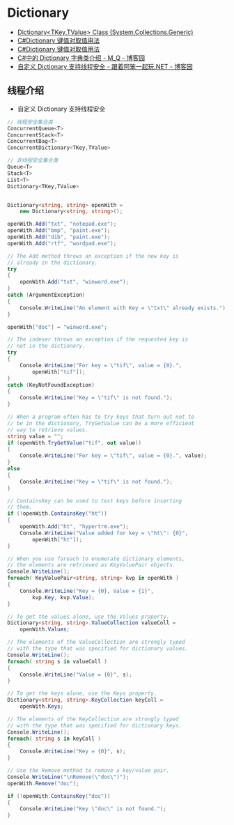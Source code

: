 # Dictionary

- [Dictionary<TKey,TValue> Class (System.Collections.Generic)](https://docs.microsoft.com/en-us/dotnet/api/system.collections.generic.dictionary-2?view=netframework-4.8)
- [C#Dictionary 键值对取值用法](https://www.bbsmax.com/A/QV5Zeg3VJy/)
- [C#Dictionary 键值对取值用法](https://www.bbsmax.com/A/QV5Zeg3VJy/)
- [C#中的 Dictionary 字典类介绍 - M_Q - 博客园](https://www.cnblogs.com/Maxq/p/5872386.html)
- [自定义 Dictionary 支持线程安全 - 跟着阿笨一起玩.NET - 博客园](https://www.cnblogs.com/51net/p/3963815.html)

## 线程介绍

- 自定义 Dictionary 支持线程安全

```c#
// 线程安全集合类
ConcurrentQueue<T>
ConcurrentStack<T>
ConcurrentBag<T>
ConcurrentDictionary<TKey,TValue>

// 非线程安全集合类
Queue<T>
Stack<T>
List<T>
Dictionary<TKey,TValue>


Dictionary<string, string> openWith =
    new Dictionary<string, string>();

openWith.Add("txt", "notepad.exe");
openWith.Add("bmp", "paint.exe");
openWith.Add("dib", "paint.exe");
openWith.Add("rtf", "wordpad.exe");

// The Add method throws an exception if the new key is
// already in the dictionary.
try
{
    openWith.Add("txt", "winword.exe");
}
catch (ArgumentException)
{
    Console.WriteLine("An element with Key = \"txt\" already exists.");
}

openWith["doc"] = "winword.exe";

// The indexer throws an exception if the requested key is
// not in the dictionary.
try
{
    Console.WriteLine("For key = \"tif\", value = {0}.",
        openWith["tif"]);
}
catch (KeyNotFoundException)
{
    Console.WriteLine("Key = \"tif\" is not found.");
}

// When a program often has to try keys that turn out not to
// be in the dictionary, TryGetValue can be a more efficient
// way to retrieve values.
string value = "";
if (openWith.TryGetValue("tif", out value))
{
    Console.WriteLine("For key = \"tif\", value = {0}.", value);
}
else
{
    Console.WriteLine("Key = \"tif\" is not found.");
}

// ContainsKey can be used to test keys before inserting
// them.
if (!openWith.ContainsKey("ht"))
{
    openWith.Add("ht", "hypertrm.exe");
    Console.WriteLine("Value added for key = \"ht\": {0}",
        openWith["ht"]);
}

// When you use foreach to enumerate dictionary elements,
// the elements are retrieved as KeyValuePair objects.
Console.WriteLine();
foreach( KeyValuePair<string, string> kvp in openWith )
{
    Console.WriteLine("Key = {0}, Value = {1}",
        kvp.Key, kvp.Value);
}

// To get the values alone, use the Values property.
Dictionary<string, string>.ValueCollection valueColl =
    openWith.Values;

// The elements of the ValueCollection are strongly typed
// with the type that was specified for dictionary values.
Console.WriteLine();
foreach( string s in valueColl )
{
    Console.WriteLine("Value = {0}", s);
}

// To get the keys alone, use the Keys property.
Dictionary<string, string>.KeyCollection keyColl =
    openWith.Keys;

// The elements of the KeyCollection are strongly typed
// with the type that was specified for dictionary keys.
Console.WriteLine();
foreach( string s in keyColl )
{
    Console.WriteLine("Key = {0}", s);
}

// Use the Remove method to remove a key/value pair.
Console.WriteLine("\nRemove(\"doc\")");
openWith.Remove("doc");

if (!openWith.ContainsKey("doc"))
{
    Console.WriteLine("Key \"doc\" is not found.");
}
```
